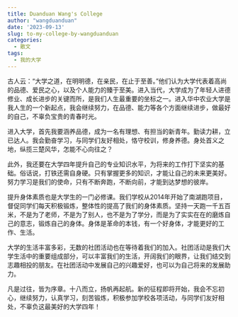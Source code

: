 ```yaml
---
title: Duanduan Wang's College
author: "wangduanduan"
date: '2023-09-13'
slug: to-my-college-by-wangduanduan
categories:
  - 散文
tags:
  - 我的大学
---
```


古人云：“大学之道，在明明德，在亲民，在止于至善。”他们认为大学代表着高尚的品德、爱民之心，以及个人能力的臻于至美。进入当代，大学成为了年轻人进德修业、成长进步的关键而所，是我们人生最重要的坐标之一。进入华中农业大学是我人生的一个新起点，我会继续努力，在品德、能力等各个方面继续进步，做最好的自己，不辜负宝贵的青春时光。

进入大学，首先我要涵养品德，成为一名有理想、有担当的新青年。勤读力耕，立已达人。我会勤奋学习，与同学们友好相处，恪守校训，修身养德。身处首义之地，纵揽三楚风华，怎能不心向往之？

此外，我还要在大学四年提升自己的专业知识水平，为将来的工作打下坚实的基础。俗话说，打铁还需自身硬。只有掌握更多的知识，才能让自己的未来更美好。努力学习是我们的使命，只有不断奔跑，不断向前，才能到达梦想的彼岸。

提升身体素质也是大学生的一门必修课。我们学校从2014年开始了南湖跑项目，督促同学们每天积极锻炼，整体性的提高了我们的身体素质。坚持一天跑一千五百米，不是为了老师，不是为了别人，也不是为了学分，而是为了实实在在的磨炼自己的意志，锻炼自己的身体。身体是革命的本钱，有一个好身体，才能更好的工作、生活。

大学的生活丰富多彩，无数的社团活动也在等待着我们的加入。社团活动是我们大学生活中的重要组成部分，可以丰富我们的生活，开阔我们的眼界，让我们结交到志趣相投的朋友。在社团活动中发展自己的兴趣爱好，也可以为自己将来的发展助力。

凡是过往，皆为序章。十八而立，扬帆再起航。新的征程即将开始，我会不忘初心，继续努力，认真学习，刻苦锻炼，积极参加学校各项活动，与同学们友好相处，不辜负这最美好的大学四年！
